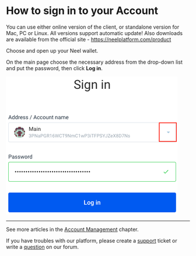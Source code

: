 # How to sign in to your Account

You can use either online version of the client, or standalone version for Mac, PC or Linux. All versions support automatic update!
Also downloads are available from the official site - https://neelplatform.com/product

Choose and open up your Neel wallet.

On the main page choose the necessary address from the drop-down list and put the password, then click **Log in**.

![](/_assets/login_page.png)

___

See more articles in the [Account Management](/neel-client/account-management.md) chapter.

If you have troubles with our platform, please create a [support](https://support.neelplatform.com/) ticket or write a [question](https://forum.neelplatform.com/) on our forum.

